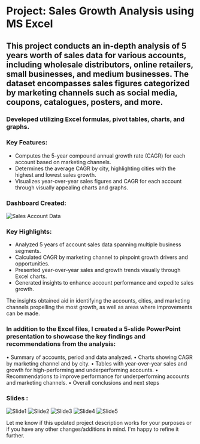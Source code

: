 # Project: Sales Growth Analysis using MS Excel

## This project conducts an in-depth analysis of 5 years worth of sales data for various accounts, including wholesale distributors, online retailers, small businesses, and medium businesses. The dataset encompasses sales figures categorized by marketing channels such as social media, coupons, catalogues, posters, and more.

### Developed utilizing Excel formulas, pivot tables, charts, and graphs.

### Key Features:
- Computes the 5-year compound annual growth rate (CAGR) for each account based on marketing channels.
- Determines the average CAGR by city, highlighting cities with the highest and lowest sales growth.
- Visualizes year-over-year sales figures and CAGR for each account through visually appealing charts and graphs.
  
### Dashboard Created:
![Sales Account Data](https://github.com/DataVizExpert-Sham/Account-Sales-Growth-Moniter/assets/151017676/fa34b206-56ba-4c5d-bf6f-4327b3047465)

### Key Highlights:
- Analyzed 5 years of account sales data spanning multiple business segments.
- Calculated CAGR by marketing channel to pinpoint growth drivers and opportunities.
- Presented year-over-year sales and growth trends visually through Excel charts.
- Generated insights to enhance account performance and expedite sales growth.

The insights obtained aid in identifying the accounts, cities, and marketing channels propelling the most growth, as well as areas where improvements can be made.

### In addition to the Excel files, I created a 5-slide PowerPoint presentation to showcase the key findings and recommendations from the analysis:

• Summary of accounts, period and data analyzed.
• Charts showing CAGR by marketing channel and by city.
• Tables with year-over-year sales and growth for high-performing and underperforming accounts.
• Recommendations to improve performance for underperforming accounts and marketing channels.
• Overall conclusions and next steps

### Slides :
![Slide1](https://github.com/DataVizExpert-Sham/Account-Sales-Growth-Moniter/assets/151017676/6835b544-8dc7-4cbd-bb25-4dc35fcfaa34)
![Slide2](https://github.com/DataVizExpert-Sham/Account-Sales-Growth-Moniter/assets/151017676/58fb835a-91ae-4441-8da9-a45b3e83088b)
![Slide3](https://github.com/DataVizExpert-Sham/Account-Sales-Growth-Moniter/assets/151017676/23783b8a-c740-426f-8fe8-12a41cd44ccb)
![Slide4](https://github.com/DataVizExpert-Sham/Account-Sales-Growth-Moniter/assets/151017676/51ba8d7e-3f8d-433d-91f5-f18dce8b7ba4)
![Slide5](https://github.com/DataVizExpert-Sham/Account-Sales-Growth-Moniter/assets/151017676/e7320ddb-e90b-41e9-870f-27d797b6d222)

Let me know if this updated project description works for your purposes or if you have any other changes/additions in mind. I'm happy to refine it further.
